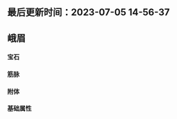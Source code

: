 <!--
 * @Description:
 * @Author: panrui
 * @Date: 2023-07-05 14:56:26
 * @LastEditTime: 2023-07-06 08:36:27
 * @LastEditors: panrui
 * 不忘初心,不负梦想
-->

## 最后更新时间：2023-07-05 14-56-37

## 峨眉

#### 宝石

#### 筋脉

#### 附体

#### 基础属性
